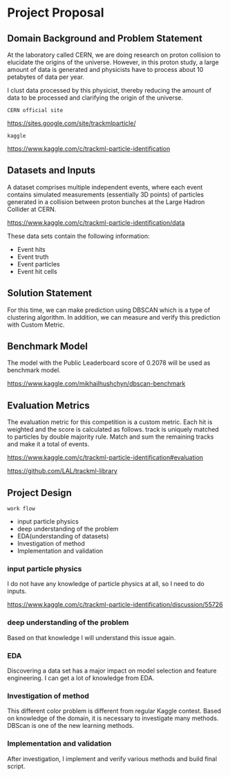 # Project Proposal

## Domain Background and Problem Statement

At the laboratory called CERN, we are doing research on proton collision to elucidate the origins of the universe.
However, in this proton study, a large amount of data is generated and physicists have to process about 10 petabytes of data per year.


 I clust data processed by this physicist, thereby reducing the amount of data to be processed and clarifying the origin of the universe.

`CERN official site`

https://sites.google.com/site/trackmlparticle/

`kaggle`

https://www.kaggle.com/c/trackml-particle-identification

## Datasets and Inputs

A dataset comprises multiple independent events, where each event contains simulated measurements (essentially 3D points) of particles generated in a collision between proton bunches at the Large Hadron Collider at CERN.

https://www.kaggle.com/c/trackml-particle-identification/data

These data sets contain the following information:

- Event hits
- Event truth
- Event particles
- Event hit cells

## Solution Statement

For this time, we can make prediction using DBSCAN which is a type of clustering algorithm. In addition, we can measure and verify this prediction with Custom Metric.

## Benchmark Model

The model with the Public Leaderboard score of 0.2078 will be used as benchmark model.

https://www.kaggle.com/mikhailhushchyn/dbscan-benchmark

## Evaluation Metrics

The evaluation metric for this competition is a custom metric.
Each hit is weighted and the score is calculated as follows.
track is uniquely matched to particles by double majority rule. Match and sum the remaining tracks and make it a total of events.

https://www.kaggle.com/c/trackml-particle-identification#evaluation

https://github.com/LAL/trackml-library

## Project Design

`work flow`

- input particle physics
- deep understanding of the problem
- EDA(understanding of datasets)
- Investigation of method
- Implementation and validation

### input particle physics

I do not have any knowledge of particle physics at all, so I need to do inputs.

https://www.kaggle.com/c/trackml-particle-identification/discussion/55726

### deep understanding of the problem

Based on that knowledge I will understand this issue again.

### EDA

Discovering a data set has a major impact on model selection and feature engineering. I can get a lot of knowledge from EDA.

### Investigation of method

This different color problem is different from regular Kaggle contest. Based on knowledge of the domain, it is necessary to investigate many methods. DBScan is one of the new learning methods.

### Implementation and validation

After investigation, I implement and verify various methods and build final script.

